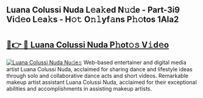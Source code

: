 ## Luana Colussi Nuda L𝚎a𝚔ed N𝚞𝚍e - Part-3i9 Vi𝚍𝚎o L𝚎a𝚔s - H𝚘𝚝 O𝚗𝚕yf𝚊ns P𝚑𝚘tos 1AIa2

# <h2><a href="http://kf1tu9.oniu.top/?m=Luana+Colussi+Nuda">🔗👉 🔴 Luana Colussi Nuda P𝚑ot𝚘𝚜 V𝚒d𝚎o</a></h2>

[![Luana Colussi Nuda Nu𝚍e𝚜](https://i.imgur.com/0qMVB7G.gif)](http://kf1tu9.oniu.top/?m=Luana+Colussi+Nuda)
Web-based entertainer and digital media artist Luana Colussi Nuda, acclaimed for sharing dance and lifestyle ideas through solo and collaborative dance acts and short videos. Remarkable makeup artist assistant Luana Colussi Nuda, acclaimed for their exceptional abilities and accomplishments in assisting makeup artists.  
